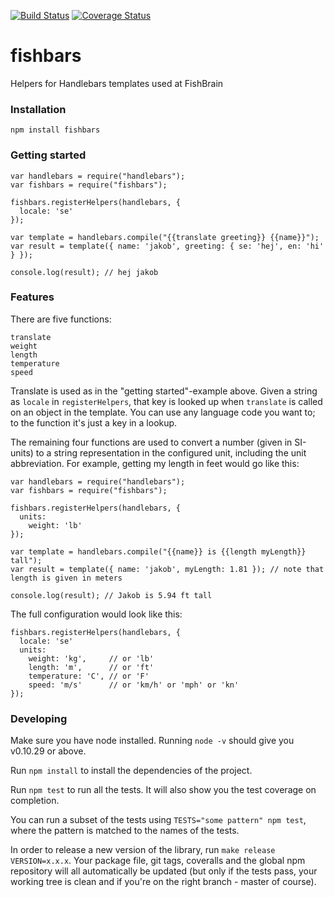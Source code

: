 [![Build Status](https://travis-ci.org/fishbrain/fishbars.svg?branch=master)](https://travis-ci.org/fishbrain/fishbars)
[![Coverage Status](https://coveralls.io/repos/fishbrain/fishbars/badge.png?branch=master)](https://coveralls.io/r/fishbrain/fishbars?branch=master)


# fishbars

Helpers for Handlebars templates used at FishBrain



### Installation

`npm install fishbars`



### Getting started

	var handlebars = require("handlebars");
	var fishbars = require("fishbars");

	fishbars.registerHelpers(handlebars, {
	  locale: 'se'
	});

    var template = handlebars.compile("{{translate greeting}} {{name}}");
    var result = template({ name: 'jakob', greeting: { se: 'hej', en: 'hi' } });

    console.log(result); // hej jakob



### Features

There are five functions:

    translate
    weight
    length
    temperature
    speed

Translate is used as in the "getting started"-example above. Given a string as `locale` in `registerHelpers`, that key is looked up when `translate` is called on an object in the template. You can use any language code you want to; to the function it's just a key in a lookup.

The remaining four functions are used to convert a number (given in SI-units) to a string representation in the configured unit, including the unit abbreviation. For example, getting my length in feet would go like this:

    var handlebars = require("handlebars");
	var fishbars = require("fishbars");

	fishbars.registerHelpers(handlebars, {
	  units:
	    weight: 'lb'
	});

    var template = handlebars.compile("{{name}} is {{length myLength}} tall");
    var result = template({ name: 'jakob', myLength: 1.81 }); // note that length is given in meters

    console.log(result); // Jakob is 5.94 ft tall

The full configuration would look like this:

	fishbars.registerHelpers(handlebars, {
	  locale: 'se'
	  units:
	    weight: 'kg',     // or 'lb'
	    length: 'm',      // or 'ft'
	    temperature: 'C', // or 'F'
	  	speed: 'm/s'      // or 'km/h' or 'mph' or 'kn'
	});



### Developing

Make sure you have node installed. Running `node -v` should give you v0.10.29 or above.

Run `npm install` to install the dependencies of the project.

Run `npm test` to run all the tests. It will also show you the test coverage on completion.

You can run a subset of the tests using `TESTS="some pattern" npm test`, where the pattern is matched to the names of the tests.

In order to release a new version of the library, run `make release VERSION=x.x.x`. Your package file, git tags, coveralls and the global npm repository will all automatically be updated (but only if the tests pass, your working tree is clean and if you're on the right branch - master of course).
